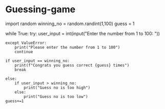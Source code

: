 # Guessing-game
import random
winning_no = random.randint(1,100)
guess = 1

while True:
    try:
        user_input = int(input("Enter the number from 1 to 100: "))

    except ValueError:
        print("Please enter the number from 1 to 100")
        continue

    if user_input == winning_no:
        print(f"Congrats you guess correct {guess} times")
        break

    else:
        if user_input > winning_no:
            print("Guess no is too high")
        else:
            print("Guess no is too low")
    guess+=1
